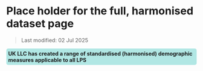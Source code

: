 # Place holder for the full, harmonised dataset page
>Last modified: 02 Jul 2025
<div style="background-color: rgba(0, 178, 169, 0.3); padding: 5px; border-radius: 5px;"><strong>UK LLC has created a range of standardised (harmonised) demographic measures applicable to all LPS</strong></div>  
